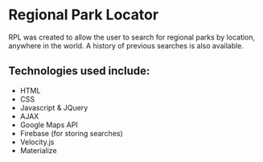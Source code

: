 # Regional Park Locator

RPL was created to allow the user to search for regional parks by location, anywhere in the world. A history of previous searches is also available.

## Technologies used include:
- HTML
- CSS
- Javascript & JQuery
- AJAX
- Google Maps API
- Firebase (for storing searches)
- Velocity.js
- Materialize
